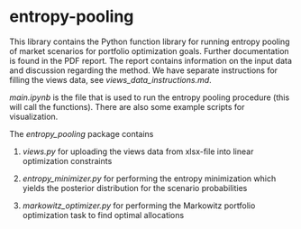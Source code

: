 # entropy-pooling

This library contains the Python function library for running entropy pooling of market scenarios for portfolio optimization goals. Further documentation is found in the PDF report. The report contains information on the input data and discussion regarding the method. We have separate instructions for filling the views data, see *views_data_instructions.md*.

*main.ipynb* is the file that is used to run the entropy pooling procedure (this will call the functions). There are also some example scripts for visualization.

The *entropy_pooling* package contains
1) *views.py* for uploading the views data from xlsx-file into linear optimization constraints

2) *entropy_minimizer.py* for performing the entropy minimization which yields the posterior distribution for the scenario probabilities

3) *markowitz_optimizer.py* for performing the Markowitz portfolio optimization task to find optimal allocations